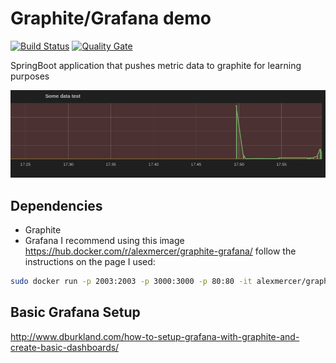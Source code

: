 # Graphite/Grafana demo

[![Build Status](https://travis-ci.org/ferzerkerx/graphite-demo.svg?branch=master)](https://travis-ci.org/ferzerkerx/graphite-demo)
[![Quality Gate](https://sonarcloud.io/api/badges/gate?key=com.ferzerkerx.graphite-demo%3Agraphite-demo)](https://sonarcloud.io/dashboard/index/com.ferzerkerx.graphite-demo%3Agraphite-demo)

SpringBoot application that pushes metric data to graphite for learning purposes

![alt](https://github.com/ferzerkerx/graphite-demo/raw/master/graphite_graphana.png)

## Dependencies
- Graphite
- Grafana
I recommend using this image https://hub.docker.com/r/alexmercer/graphite-grafana/ follow the instructions on the page
I used:

````bash
sudo docker run -p 2003:2003 -p 3000:3000 -p 80:80 -it alexmercer/graphite-grafana
````

## Basic Grafana Setup 
http://www.dburkland.com/how-to-setup-grafana-with-graphite-and-create-basic-dashboards/